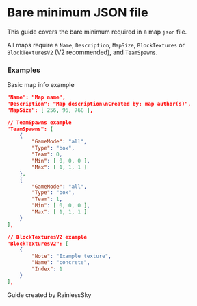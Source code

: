 # Bare minimum JSON file
This guide covers the bare minimum required in a map `json` file.

All maps require a `Name`, `Description`, `MapSize`, `BlockTextures` or `BlockTexturesV2` (V2 recommended), and `TeamSpawns`.


### Examples
Basic map info example
```json
"Name": "Map name",
"Description": "Map description\nCreated by: map author(s)",
"MapSize": [ 256, 96, 768 ],

// TeamSpawns example
"TeamSpawns": [
	{
		"GameMode": "all",
		"Type": "box",
		"Team": 0,
		"Min": [ 0, 0, 0 ],
		"Max": [ 1, 1, 1 ]
	},
	{
		"GameMode": "all",
		"Type": "box",
		"Team": 1,
		"Min": [ 0, 0, 0 ],
		"Max": [ 1, 1, 1 ]
	} 
],

// BlockTexturesV2 example
"BlockTexturesV2": [
    {
        "Note": "Example texture",
        "Name": "concrete",
		"Index": 1
	}
],
```

Guide created by RainlessSky